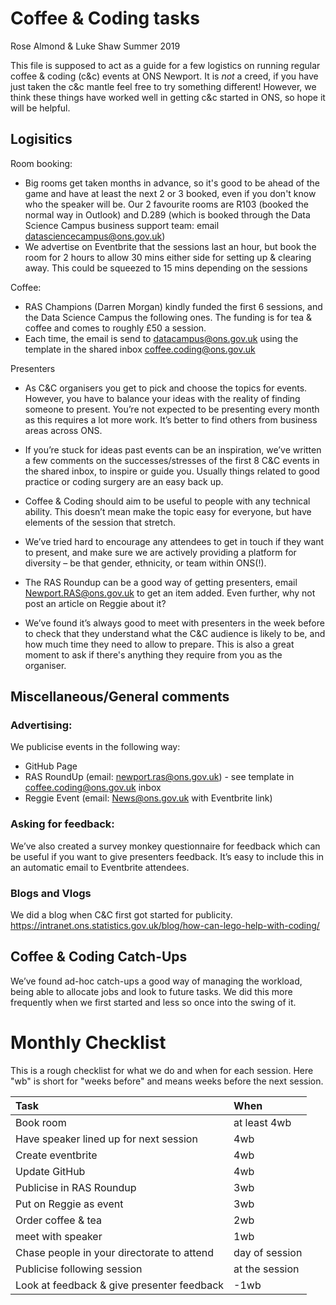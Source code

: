 # Coffee & Coding tasks

Rose Almond & Luke Shaw Summer 2019

This file is supposed to act as a guide for a few logistics on running regular coffee & coding (c&c) events at ONS Newport. It is *not* a creed, if you have just taken the c&c mantle feel free to try something different! However, we think these things have worked well in getting c&c started in ONS, so hope it will be helpful.

## Logisitics

Room booking:
* Big rooms get taken months in advance, so it's good to be ahead of the game and have at least the next 2 or 3 booked, even if you don't know who the speaker will be. Our 2 favourite rooms are R103 (booked the normal way in Outlook) and D.289 (which is booked through the Data Science Campus business support team: email datasciencecampus@ons.gov.uk)
* We advertise on Eventbrite that the sessions last an hour, but book the room for 2 hours to allow 30 mins either side for setting up & clearing away. This could be squeezed to 15 mins depending on the sessions

Coffee:
* RAS Champions (Darren Morgan) kindly funded the first 6 sessions, and the Data Science Campus the following ones. The funding is for tea & coffee and comes to roughly £50 a session.
* Each time, the email is send to datacampus@ons.gov.uk using the template in the shared inbox coffee.coding@ons.gov.uk

Presenters
* As C&C organisers you get to pick and choose the topics for events. However, you have to balance your ideas with the reality of finding someone to present. You’re not expected to be presenting every month as this requires a lot more work. It’s better to find others from business areas across ONS.

* If you’re stuck for ideas past events can be an inspiration, we’ve written a few comments on the successes/stresses of the first 8 C&C events in the shared inbox, to inspire or guide you. Usually things related to good practice or coding surgery are an easy back up.

* Coffee & Coding should aim to be useful to people with any technical ability. This doesn’t mean make the topic easy for everyone, but have elements of the session that stretch.

* We’ve tried hard to encourage any attendees to get in touch if they want to present, and make sure we are actively providing a platform for diversity – be that gender, ethnicity, or team within ONS(!).

* The RAS Roundup can be a good way of getting presenters, email Newport.RAS@ons.gov.uk to get an item added. Even further, why not post an article on Reggie about it?

* We’ve found it’s always good to meet with presenters in the week before to check that they understand what the C&C audience is likely to be, and how much time they need to allow to prepare. This is also a great moment to ask if there's anything they require from you as the organiser.


## Miscellaneous/General comments

### Advertising:

We publicise events in the following way:
* GitHub Page
* RAS RoundUp (email: newport.ras@ons.gov.uk) - see template in coffee.coding@ons.gov.uk inbox 
* Reggie Event  (email:  News@ons.gov.uk with Eventbrite link)

### Asking for feedback:

We’ve also created a survey monkey questionnaire for feedback which can be useful if you want to give presenters feedback. It’s easy to include this in an automatic email to Eventbrite attendees.


### Blogs and Vlogs

We did a blog when C&C first got started for publicity.
https://intranet.ons.statistics.gov.uk/blog/how-can-lego-help-with-coding/



## Coffee & Coding Catch-Ups

We’ve found ad-hoc catch-ups a good way of managing the workload, being able to allocate jobs and look to future tasks. We did this more frequently when we first started and less so once into the swing of it.


# Monthly Checklist

This is a rough checklist for what we do and when for each session. Here "wb" is short for "weeks before" and means weeks before the next session.

|Task | When |
|:------------------------------|:----|
|Book room | at least 4wb |
|Have speaker lined up for next session| 4wb |
|Create eventbrite| 4wb |
|Update GitHub | 4wb |
|Publicise in RAS Roundup | 3wb |
|Put on Reggie as event | 3wb |
|Order coffee & tea | 2wb |
|meet with speaker| 1wb |
|Chase people in your directorate to attend | day of session |
|Publicise following session | at the session |
|Look at feedback & give presenter feedback | -1wb |
